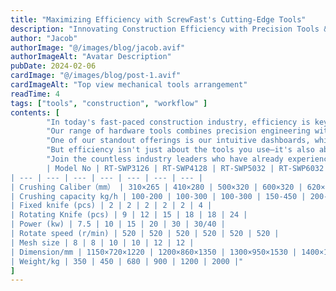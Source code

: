 ```yaml
---
title: "Maximizing Efficiency with ScrewFast's Cutting-Edge Tools"
description: "Innovating Construction Efficiency with Precision Tools & Support"
author: "Jacob"
authorImage: "@/images/blog/jacob.avif"
authorImageAlt: "Avatar Description"
pubDate: 2024-02-06
cardImage: "@/images/blog/post-1.avif"
cardImageAlt: "Top view mechanical tools arrangement"
readTime: 4
tags: ["tools", "construction", "workflow" ]
contents: [
        "In today's fast-paced construction industry, efficiency is key to success. At ScrewFast, we understand the importance of optimizing your project workflow to meet deadlines and stay within budget. That's why we're thrilled to introduce our cutting-edge tools designed to empower your projects like never before.",
        "Our range of hardware tools combines precision engineering with user-centric design, ensuring maximum productivity on every job site. From power drills to advanced fastening solutions, ScrewFast's tools are built to withstand the rigors of construction while streamlining your workflow.",
        "One of our standout offerings is our intuitive dashboards, which provide real-time insights into project progress, resource allocation, and more. With user-friendly interfaces, navigating and overseeing your projects has never been easier.",
        "But efficiency isn't just about the tools you use—it's also about the support you receive. That's why ScrewFast offers comprehensive documentation and expert guidance every step of the way. Our dedicated teams are committed to your success, providing personalized assistance to ensure you get the most out of our products.",
        "Join the countless industry leaders who have already experienced the difference ScrewFast tools can make. With our cutting-edge solutions, you can fast-track your projects to success and stay ahead of the competition.
        | Model No | RT-SWP3126 | RT-SWP4128 | RT-SWP5032 | RT-SWP6032 | RT-SWP6246 | RT-SWP8146 |
| --- | --- | --- | --- | --- | --- | --- |
| Crushing Caliber（mm） | 310×265 | 410×280 | 500×320 | 600×320 | 620×460 | 810×460 |
| Crushing capacity kg/h | 100-200 | 100-300 | 100-300 | 150-450 | 200-500 | 280-700 |
| Fixed knife (pcs) | 2 | 2 | 2 | 2 | 2 | 4 |
| Rotating Knife (pcs) | 9 | 12 | 15 | 18 | 18 | 24 |
| Power (kw) | 7.5 | 10 | 15 | 20 | 30 | 30/40 |
| Rotate speed (r/min) | 520 | 520 | 520 | 520 | 520 | 520 |
| Mesh size | 8 | 8 | 10 | 10 | 12 | 12 |
| Dimension/mm | 1150×720×1220 | 1200×860×1350 | 1300×950×1530 | 1400×1060×1600 | 1600×1240×1850 | 1800×1500×2120 |
| Weight/kg | 350 | 450 | 680 | 900 | 1200 | 2000 |"
]
---
```

